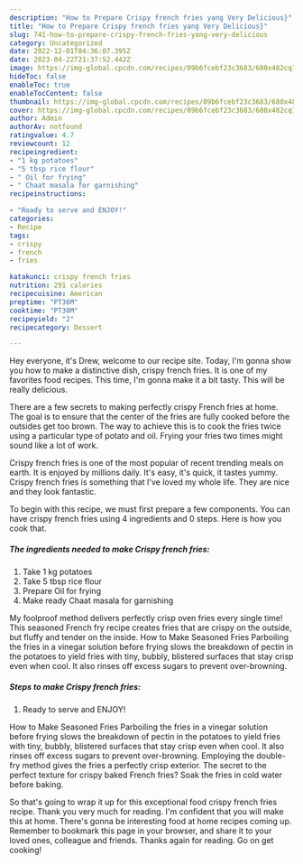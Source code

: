 ```yaml
---
description: "How to Prepare Crispy french fries yang Very Delicious}"
title: "How to Prepare Crispy french fries yang Very Delicious}"
slug: 741-how-to-prepare-crispy-french-fries-yang-very-delicious
category: Uncategorized
date: 2022-12-01T04:36:07.395Z
date: 2023-04-22T21:37:52.442Z
image: https://img-global.cpcdn.com/recipes/09b6fcebf23c3683/680x482cq70/crispy-french-fries-recipe-main-photo.jpg
hideToc: false
enableToc: true
enableTocContent: false
thumbnail: https://img-global.cpcdn.com/recipes/09b6fcebf23c3683/680x482cq70/crispy-french-fries-recipe-main-photo.jpg
cover: https://img-global.cpcdn.com/recipes/09b6fcebf23c3683/680x482cq70/crispy-french-fries-recipe-main-photo.jpg
author: Admin
authorAv: notfound
ratingvalue: 4.7
reviewcount: 12
recipeingredient:
- "1 kg potatoes"
- "5 tbsp rice flour"
- " Oil for frying"
- " Chaat masala for garnishing"
recipeinstructions:

- "Ready to serve and ENJOY!"
categories:
- Recipe
tags:
- crispy
- french
- fries

katakunci: crispy french fries 
nutrition: 291 calories
recipecuisine: American
preptime: "PT36M"
cooktime: "PT30M"
recipeyield: "2"
recipecategory: Dessert

---
```



Hey everyone, it's Drew, welcome to our recipe site. Today, I'm gonna show you how to make a distinctive dish, crispy french fries. It is one of my favorites food recipes. This time, I'm gonna make it a bit tasty. This will be really delicious.

There are a few secrets to making perfectly crispy French fries at home. The goal is to ensure that the center of the fries are fully cooked before the outsides get too brown. The way to achieve this is to cook the fries twice using a particular type of potato and oil. Frying your fries two times might sound like a lot of work.

Crispy french fries is one of the most popular of recent trending meals on earth. It is enjoyed by millions daily. It's easy, it's quick, it tastes yummy. Crispy french fries is something that I've loved my whole life. They are nice and they look fantastic.


To begin with this recipe, we must first prepare a few components. You can have crispy french fries using 4 ingredients and 0 steps. Here is how you cook that.

<!--inarticleads1-->

##### The ingredients needed to make Crispy french fries:

1. Take 1 kg potatoes
1. Take 5 tbsp rice flour
1. Prepare  Oil for frying
1. Make ready  Chaat masala for garnishing


My foolproof method delivers perfectly crisp oven fries every single time! This seasoned French fry recipe creates fries that are crispy on the outside, but fluffy and tender on the inside. How to Make Seasoned Fries Parboiling the fries in a vinegar solution before frying slows the breakdown of pectin in the potatoes to yield fries with tiny, bubbly, blistered surfaces that stay crisp even when cool. It also rinses off excess sugars to prevent over-browning. 

<!--inarticleads2-->

##### Steps to make Crispy french fries:


1. Ready to serve and ENJOY!

How to Make Seasoned Fries Parboiling the fries in a vinegar solution before frying slows the breakdown of pectin in the potatoes to yield fries with tiny, bubbly, blistered surfaces that stay crisp even when cool. It also rinses off excess sugars to prevent over-browning. Employing the double-fry method gives the fries a perfectly crisp exterior. The secret to the perfect texture for crispy baked French fries? Soak the fries in cold water before baking. 

So that's going to wrap it up for this exceptional food crispy french fries recipe. Thank you very much for reading. I'm confident that you will make this at home. There's gonna be interesting food at home recipes coming up. Remember to bookmark this page in your browser, and share it to your loved ones, colleague and friends. Thanks again for reading. Go on get cooking!
